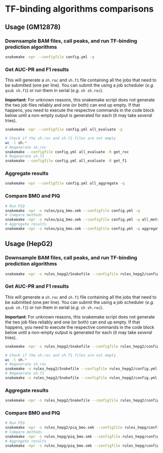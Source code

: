 # TF-binding algorithms comparisons

## Usage (GM12878)
### Downsample BAM files, call peaks, and run TF-binding prediction algorithms
```sh
snakemake -npr --configfile config.yml -q
```
### Get AUC-PR and F1 results
This will generate a `sh.roc` and `sh.f1` file containing all the jobs that need to be submitted (one per line). You can submit the using a job scheduler (*e.g.* `qsub sh.f1`) or run them in serial (*e.g.* `sh sh.roc`).

**Important**: For unknown reasons, this snakemake script does not generate the two job files reliably and one (or both) can end up empty. If that happens, you need to execute the respective commands in the code block below until a non-empty output is generated for each (it may take *several* tries).
```sh
snakemake -npr --configfile config.yml all_evaluate -q

# Check if the sh.roc and sh.f1 files are not empty
wc -l sh.*
# Regenerate sh.roc
snakemake --configfile config.yml all_evaluate -R get_roc
# Regenerate sh.f1
snakemake --configfile config.yml all_evaluate -R get_f1
```

### Aggregate results
```sh
snakemake -npr --configfile config.yml all_aggregate -q
```

### Compare BMO and PIQ
```sh
# Run PIQ
snakemake -npr -s rules/piq_bmo.smk --configfile config.yml -q
# Compare methods
snakemake -npr -s rules/piq_bmo.smk --configfile config.yml -q all_metrics
# Aggregate results
snakemake -npr -s rules/piq_bmo.smk --configfile config.yml -q aggregate_f1 aggregate_prauc
```

## Usage (HepG2)
### Downsample BAM files, call peaks, and run TF-binding prediction algorithms
```sh
snakemake -npr -s rules_hepg2/Snakefile --configfile rules_hepg2/config.yml -q
```
### Get AUC-PR and F1 results
This will generate a `sh.roc` and `sh.f1` file containing all the jobs that need to be submitted (one per line). You can submit the using a job scheduler (*e.g.* `qsub sh.f1`) or run them in serial (*e.g.* `sh sh.roc`).

**Important**: For unknown reasons, this snakemake script does not generate the two job files reliably and one (or both) can end up empty. If that happens, you need to execute the respective commands in the code block below until a non-empty output is generated for each (it may take *several* tries).
```sh
snakemake -npr -s rules_hepg2/Snakefile --configfile rules_hepg2/config.yml all_evaluate -q

# Check if the sh.roc and sh.f1 files are not empty
wc -l sh.*
# Regenerate sh.roc
snakemake -s rules_hepg2/Snakefile --configfile rules_hepg2/config.yml all_evaluate -R get_roc
# Regenerate sh.f1
snakemake -s rules_hepg2/Snakefile --configfile rules_hepg2/config.yml all_evaluate -R get_f1
```

### Aggregate results
```sh
snakemake -npr -s rules_hepg2/Snakefile --configfile rules_hepg2/config.yml all_aggregate -q
```

### Compare BMO and PIQ
```sh
# Run PIQ
snakemake -npr -s rules_hepg2/piq_bmo.smk --configfile rules_hepg/config.yml -q
# Compare methods
snakemake -npr -s rules_hepg/piq_bmo.smk --configfile rules_hepg/config.yml -q all_metrics
# Aggregate results
snakemake -npr -s rules_hepg/piq_bmo.smk --configfile rules_hepg/config.yml -q aggregate_f1 aggregate_prauc
```